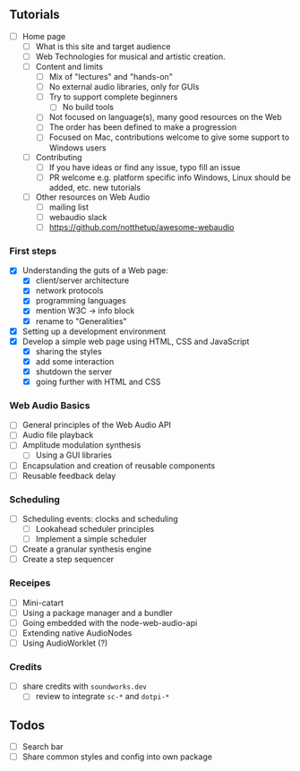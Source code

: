 
## Tutorials

- [ ] Home page
    - [ ] What is this site and target audience
    - [ ] Web Technologies for musical and artistic creation. 
    - [ ] Content and limits
        + [ ] Mix of "lectures" and "hands-on"
        + [ ] No external audio libraries, only for GUIs
        + [ ] Try to support complete beginners
            * [ ] No build tools 
        + [ ] Not focused on language(s), many good resources on the Web
        + [ ] The order has been defined to make a progression
        + [ ] Focused on Mac, contributions welcome to give some support to Windows users
    - [ ] Contributing    
        + [ ] If you have ideas or find any issue, typo fill an issue
        + [ ] PR welcome 
            e.g. platform specific info Windows, Linux should be added, etc.
            new tutorials
    - [ ] Other resources on Web Audio
        + [ ] mailing list
        + [ ] webaudio slack
        + [ ] https://github.com/notthetup/awesome-webaudio

### First steps

- [x] Understanding the guts of a Web page: 
    + [x] client/server architecture
    + [x] network protocols
    + [x] programming languages
    + [x] mention W3C -> info block
    + [x] rename to "Generalities"
- [x] Setting up a development environment 
- [x] Develop a simple web page using HTML, CSS and JavaScript
    + [x] sharing the styles
    + [x] add some interaction
    + [x] shutdown the server
    + [x] going further with HTML and CSS

### Web Audio Basics

- [ ] General principles of the Web Audio API
- [ ] Audio file playback
- [ ] Amplitude modulation synthesis 
    + [ ] Using a GUI libraries
- [ ] Encapsulation and creation of reusable components
- [ ] Reusable feedback delay 

### Scheduling

- [ ] Scheduling events: clocks and scheduling
    + [ ] Lookahead scheduler principles
    + [ ] Implement a simple scheduler
- [ ] Create a granular synthesis engine
- [ ] Create a step sequencer

### Receipes

- [ ] Mini-catart
- [ ] Using a package manager and a bundler
- [ ] Going embedded with the node-web-audio-api
- [ ] Extending native AudioNodes
- [ ] Using AudioWorklet (?)

### Credits

- [ ] share credits with `soundworks.dev`
    + [ ] review to integrate `sc-*` and `dotpi-*`

## Todos

- [ ] Search bar
- [ ] Share common styles and config into own package
